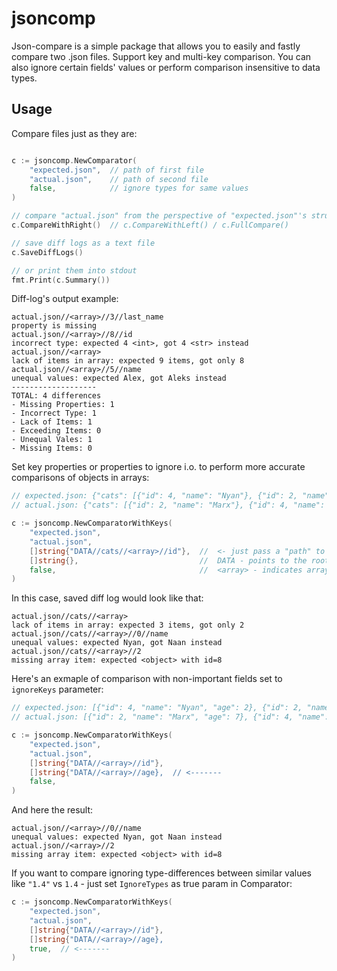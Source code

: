 # jsoncomp
Json-compare is a simple package that allows you to easily and fastly compare two .json files. Support key and multi-key comparison.
You can also ignore certain fields' values or perform comparison insensitive to data types.

Usage
---
Compare files just as they are:

```go

c := jsoncomp.NewComparator(
    "expected.json",  // path of first file
    "actual.json",    // path of second file
    false,            // ignore types for same values
)

// compare "actual.json" from the perspective of "expected.json"'s structure
c.CompareWithRight()  // c.CompareWithLeft() / c.FullCompare()

// save diff logs as a text file
c.SaveDiffLogs()

// or print them into stdout
fmt.Print(c.Summary())
```
Diff-log's output example:
```text
actual.json//<array>//3//last_name
property is missing
actual.json//<array>//8//id
incorrect type: expected 4 <int>, got 4 <str> instead
actual.json//<array>
lack of items in array: expected 9 items, got only 8
actual.json//<array>//5//name
unequal values: expected Alex, got Aleks instead
-------------------
TOTAL: 4 differences
- Missing Properties: 1
- Incorrect Type: 1
- Lack of Items: 1
- Exceeding Items: 0
- Unequal Vales: 1
- Missing Items: 0
```

Set key properties or properties to ignore i.o. to perform more accurate comparisons of objects in arrays:

```go
// expected.json: {"cats": [{"id": 4, "name": "Nyan"}, {"id": 2, "name": "Marx"}, {"id": 8, "name": "Flake"}]}
// actual.json: {"cats": [{"id": 2, "name": "Marx"}, {"id": 4, "name": "Naan"}]}

c := jsoncomp.NewComparatorWithKeys(
    "expected.json",
    "actual.json",
    []string{"DATA//cats//<array>//id"},  //  <- just pass a "path" to needed property using following keywords: 
    []string{},                           //  DATA - points to the root of file 
    false,                                //  <array> - indicates array with key property's object
)

```
In this case, saved diff log would look like that:
```text
actual.json//cats//<array>
lack of items in array: expected 3 items, got only 2
actual.json//cats//<array>//0//name
unequal values: expected Nyan, got Naan instead
actual.json//cats//<array>//2
missing array item: expected <object> with id=8
```
Here's an exmaple of comparison with non-important fields set to `ignoreKeys` parameter:
```go
// expected.json: [{"id": 4, "name": "Nyan", "age": 2}, {"id": 2, "name": "Marx", "age": 7}, {"id": 8, "name": "Flake", "age": 4}]
// actual.json: [{"id": 2, "name": "Marx", "age": 7}, {"id": 4, "name": "Naan", "age": "two"}, {"id": 9, "name": "Lol", "age": 1}]

c := jsoncomp.NewComparatorWithKeys(
    "expected.json",
    "actual.json",
    []string{"DATA//<array>//id"},
    []string{"DATA//<array>//age},  // <-------
    false,
)  
```
And here the result:
```text
actual.json//<array>//0//name
unequal values: expected Nyan, got Naan instead
actual.json//<array>//2
missing array item: expected <object> with id=8
```
If you want to compare ignoring type-differences between similar values
 like `"1.4"` vs `1.4` - just set `IgnoreTypes` as true 
 param in Comparator:
```go
c := jsoncomp.NewComparatorWithKeys(
    "expected.json",
    "actual.json",
    []string{"DATA//<array>//id"},
    []string{"DATA//<array>//age},
    true,  // <-------
)  
```
